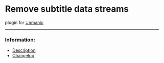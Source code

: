 # Remove subtitle data streams
plugin for [Unmanic](https://github.com/Unmanic)

---

### Information:

- [Description](description.md)
- [Changelog](changelog.md)
